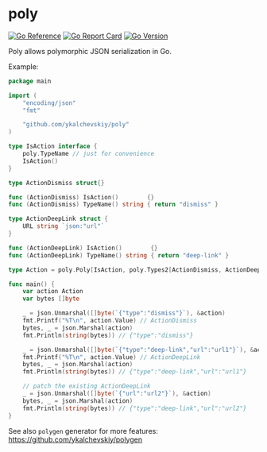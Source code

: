 # poly

[![Go Reference](https://pkg.go.dev/badge/github.com/ykalchevskiy/poly.svg)](https://pkg.go.dev/github.com/ykalchevskiy/poly)
[![Go Report Card](https://goreportcard.com/badge/github.com/ykalchevskiy/poly)](https://goreportcard.com/report/github.com/ykalchevskiy/poly)
[![Go Version](https://img.shields.io/github/go-mod/go-version/ykalchevskiy/poly)](https://golang.org/dl/)

Poly allows polymorphic JSON serialization in Go.

Example:

```go
package main

import (
	"encoding/json"
	"fmt"

	"github.com/ykalchevskiy/poly"
)

type IsAction interface {
	poly.TypeName // just for convenience
	IsAction()
}

type ActionDismiss struct{}

func (ActionDismiss) IsAction()        {}
func (ActionDismiss) TypeName() string { return "dismiss" }

type ActionDeepLink struct {
	URL string `json:"url"`
}

func (ActionDeepLink) IsAction()        {}
func (ActionDeepLink) TypeName() string { return "deep-link" }

type Action = poly.Poly[IsAction, poly.Types2[ActionDismiss, ActionDeepLink]]

func main() {
	var action Action
	var bytes []byte

	_ = json.Unmarshal([]byte(`{"type":"dismiss"}`), &action)
	fmt.Printf("%T\n", action.Value) // ActionDismiss
	bytes, _ = json.Marshal(action)
	fmt.Println(string(bytes)) // {"type":"dismiss"}

	_ = json.Unmarshal([]byte(`{"type":"deep-link","url":"url1"}`), &action)
	fmt.Printf("%T\n", action.Value) // ActionDeepLink
	bytes, _ = json.Marshal(action)
	fmt.Println(string(bytes)) // {"type":"deep-link","url":"url1"}

	// patch the existing ActionDeepLink
	_ = json.Unmarshal([]byte(`{"url":"url2"}`), &action)
	bytes, _ = json.Marshal(action)
	fmt.Println(string(bytes)) // {"type":"deep-link","url":"url2"}
}
```

See also `polygen` generator for more features: https://github.com/ykalchevskiy/polygen
